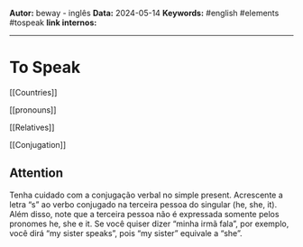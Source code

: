 
**Autor:** beway - inglês
**Data:** 2024-05-14
**Keywords:** #english #elements #tospeak
**link internos:** 
___ 
# To Speak

[[Countries]]

[[pronouns]]

[[Relatives]]


[[Conjugation]] 

## Attention

Tenha cuidado com a conjugação verbal no simple present. Acrescente a letra “s” ao verbo conjugado na terceira pessoa do singular (he, she, it). Além disso, note que a terceira pessoa não é expressada somente pelos pronomes he, she e it. Se você quiser dizer “minha irmã fala”, por exemplo, você dirá “my sister speaks”, pois “my sister” equivale a “she”.
